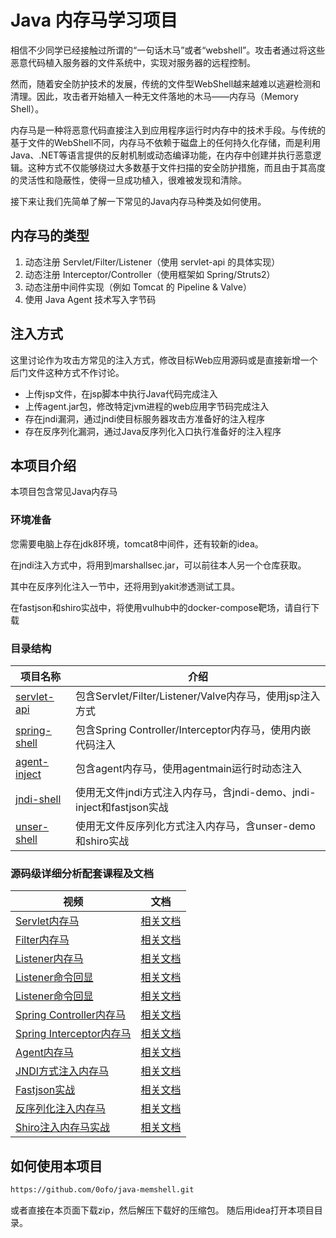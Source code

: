 # Java 内存马学习项目

相信不少同学已经接触过所谓的“一句话木马”或者“webshell”。攻击者通过将这些恶意代码植入服务器的文件系统中，实现对服务器的远程控制。

然而，随着安全防护技术的发展，传统的文件型WebShell越来越难以逃避检测和清理。因此，攻击者开始植入一种无文件落地的木马——内存马（Memory Shell）。

内存马是一种将恶意代码直接注入到应用程序运行时内存中的技术手段。与传统的基于文件的WebShell不同，内存马不依赖于磁盘上的任何持久化存储，而是利用Java、.NET等语言提供的反射机制或动态编译功能，在内存中创建并执行恶意逻辑。这种方式不仅能够绕过大多数基于文件扫描的安全防护措施，而且由于其高度的灵活性和隐蔽性，使得一旦成功植入，很难被发现和清除。

接下来让我们先简单了解一下常见的Java内存马种类及如何使用。

## 内存马的类型

1. 动态注册 Servlet/Filter/Listener（使用 servlet-api 的具体实现）
2. 动态注册 Interceptor/Controller（使用框架如 Spring/Struts2）
3. 动态注册中间件实现（例如 Tomcat 的 Pipeline &amp; Valve）
4. 使用 Java Agent 技术写入字节码

## 注入方式

这里讨论作为攻击方常见的注入方式，修改目标Web应用源码或是直接新增一个后门文件这种方式不作讨论。

- 上传jsp文件，在jsp脚本中执行Java代码完成注入
- 上传agent.jar包，修改特定jvm进程的web应用字节码完成注入
- 存在jndi漏洞，通过jndi使目标服务器攻击方准备好的注入程序
- 存在反序列化漏洞，通过Java反序列化入口执行准备好的注入程序

## 本项目介绍

本项目包含常见Java内存马

### 环境准备

您需要电脑上存在jdk8环境，tomcat8中间件，还有较新的idea。

在jndi注入方式中，将用到marshallsec.jar，可以前往本人另一个仓库获取。

其中在反序列化注入一节中，还将用到yakit渗透测试工具。

在fastjson和shiro实战中，将使用vulhub中的docker-compose靶场，请自行下载

### 目录结构

| 项目名称                                 | 介绍                                                     |
|--------------------------------------|--------------------------------------------------------|
| [servlet-api](servlet-api/README.md) | 包含Servlet/Filter/Listener/Valve内存马，使用jsp注入方式           |
| [spring-shell](spring-shell/README.md) | 包含Spring Controller/Interceptor内存马，使用内嵌代码注入            |
| [agent-inject](agent-inject/README.md) | 包含agent内存马，使用agentmain运行时动态注入                          |
| [jndi-shell](jndi-shell/README.md)   | 使用无文件jndi方式注入内存马，含jndi-demo、jndi-inject和fastjson实战 |
| [unser-shell](unser-shell/README.md) | 使用无文件反序列化方式注入内存马，含unser-demo和shiro实战 |

### 源码级详细分析配套课程及文档

| 视频                                                                 | 文档                                     |
|----------------------------------------------------------------------|----------------------------------------|
| [Servlet内存马](https://www.bilibili.com/video/BV1FKUMYQE8D)        | [相关文档](doc/Servlet内存马.md)              |
| [Filter内存马](https://www.bilibili.com/video/BV1CGcPe5EY7)         | [相关文档](doc/Filter内存马.md)               |
| [Listener内存马](https://www.bilibili.com/video/BV1N7chedEyX)       | [相关文档](doc/Listener内存马.md)             |
| [Listener命令回显](https://www.bilibili.com/video/BV14Rw5eJEDx)     | [相关文档](doc/Listener内存马.md)             |
| [Listener命令回显](https://www.bilibili.com/video/BV14Rw5eJEDx)     | [相关文档](doc/Tomcat%20Valve内存马.md)       |
| [Spring Controller内存马](https://www.bilibili.com/video/BV1dF9gYwE1y) | [相关文档](doc/Spring%20Controller内存马.md)  |
| [Spring Interceptor内存马](https://www.bilibili.com/video/BV1W59BYxEfu) | [相关文档](doc/Spring%20Interceptor内存马.md) |
| [Agent内存马](https://www.bilibili.com/video/BV1E5ZsYXEgt)           | [相关文档](doc/Agent内存马.md)                |
| [JNDI方式注入内存马](https://www.bilibili.com/video/BV1VTMpzxE4k)   | [相关文档](doc/JNDI注入内存马内存马.md)            |
| [Fastjson实战](https://www.bilibili.com/video/BV18vMczoEgA)         | [相关文档](doc/Servlet内存马.md)              |
| [反序列化注入内存马](https://www.bilibili.com/video/BV1hKMuzUErz)   | [相关文档](doc/反序列化注入内存马.md)               |
| [Shiro注入内存马实战](https://www.bilibili.com/video/BV1UrNtzdEFM)  | [相关文档](doc/Shiro内存马实战.md)              |

## 如何使用本项目
```bash
https://github.com/0ofo/java-memshell.git
```
或者直接在本页面下载zip，然后解压下载好的压缩包。
随后用idea打开本项目目录。

